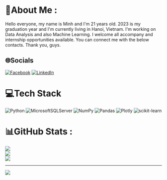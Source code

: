 # 💫About Me :
Hello everyone, my name is Minh and I'm 21 years old. 2023 is my graduation year and I'm currently living in Hanoi, Vietnam.
I'm working on Data Analysis and also Machine Learning. I welcome all accompany and internship opportunities available.
You can connect me with the below contacts.
Thank you, guys.

## 🌐Socials
[![Facebook](https://img.shields.io/badge/Facebook-%231877F2.svg?logo=Facebook&logoColor=white)](https://facebook.com/quangminh.nguyen.583234) [![LinkedIn](https://img.shields.io/badge/LinkedIn-%230077B5.svg?logo=linkedin&logoColor=white)](https://linkedin.com/in/minhngq) 

# 💻Tech Stack
![Python](https://img.shields.io/badge/python-3670A0?style=for-the-badge&logo=python&logoColor=ffdd54) ![MicrosoftSQLServer](https://img.shields.io/badge/Microsoft%20SQL%20Sever-CC2927?style=for-the-badge&logo=microsoft%20sql%20server&logoColor=white) ![NumPy](https://img.shields.io/badge/numpy-%23013243.svg?style=for-the-badge&logo=numpy&logoColor=white) ![Pandas](https://img.shields.io/badge/pandas-%23150458.svg?style=for-the-badge&logo=pandas&logoColor=white) ![Plotly](https://img.shields.io/badge/Plotly-%233F4F75.svg?style=for-the-badge&logo=plotly&logoColor=white) ![scikit-learn](https://img.shields.io/badge/scikit--learn-%23F7931E.svg?style=for-the-badge&logo=scikit-learn&logoColor=white)
# 📊GitHub Stats :
![](https://github-readme-stats.vercel.app/api?username=Quang-Minh-Nguyen&theme=radical&hide_border=false&include_all_commits=false&count_private=false)<br/>
![](https://github-readme-streak-stats.herokuapp.com/?user=Quang-Minh-Nguyen&theme=radical&hide_border=false)<br/>
![](https://github-readme-stats.vercel.app/api/top-langs/?username=Quang-Minh-Nguyen&theme=radical&hide_border=false&include_all_commits=false&count_private=false&layout=compact)

---
[![](https://visitcount.itsvg.in/api?id=Quang-Minh-Nguyen&icon=0&color=0)](https://visitcount.itsvg.in)

